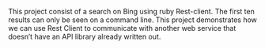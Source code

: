 This project consist of a search on Bing using ruby Rest-client. The first ten results can only be seen on a command line. This project demonstrates how we can use Rest Client to communicate with another web service that doesn’t have an API library already written out.
